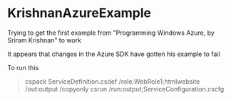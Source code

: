 # KrishnanAzureExample
Trying to get the first example from "Programming Windows Azure, by  Sriram Krishnan" to work

It appears that changes in the Azure SDK have gotten his example to fail


To run this

> cspack ServiceDefinition.csdef /role:WebRole1;htmlwebsite /out:output /copyonly
> csrun /run:output;ServiceConfiguration.cscfg
